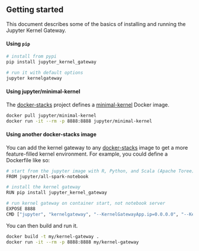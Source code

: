 ## Getting started

This document describes some of the basics of installing and running the
Jupyter Kernel Gateway.

#### Using `pip`

```bash
# install from pypi
pip install jupyter_kernel_gateway

# run it with default options
jupyter kernelgateway
```

#### Using jupyter/minimal-kernel

The [docker-stacks](https://github.com/jupyter/docker-stacks) project defines a [minimal-kernel](https://github.com/jupyter/docker-stacks/tree/master/minimal-kernel) Docker image.

```bash
docker pull jupyter/minimal-kernel
docker run -it --rm -p 8888:8888 jupyter/minimal-kernel
```

#### Using another docker-stacks image

You can add the kernel gateway to any [docker-stacks](https://github.com/jupyter/docker-stacks) image to get a more feature-filled kernel environment. For example, you could define a Dockerfile like so:

```bash
# start from the jupyter image with R, Python, and Scala (Apache Toree) kernels pre-installed
FROM jupyter/all-spark-notebook

# install the kernel gateway
RUN pip install jupyter_kernel_gateway

# run kernel gateway on container start, not notebook server
EXPOSE 8888
CMD ["jupyter", "kernelgateway", "--KernelGatewayApp.ip=0.0.0.0", "--KernelGatewayApp.port=8888"]
```

You can then build and run it.

```bash
docker build -t my/kernel-gateway .
docker run -it --rm -p 8888:8888 my/kernel-gateway
```
